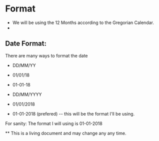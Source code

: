 # Format

* We will be using the 12 Months according to the Gregorian Calendar.
* 

## Date Format: 

There are many ways to format the date

* DD/MM/YY
* 01/01/18
* 01-01-18

* DD/MM/YYYY
* 01/01/2018
* 01-01-2018 (prefered) -- this will be the format I'll be using. 

For sanity: The format I will using is 01-01-2018  

** This is a living document and may change any any time. 